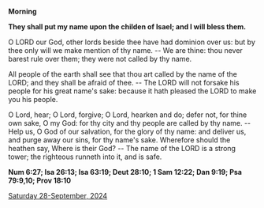 **Morning**

**They shall put my name upon the childen of Isael; and I will bless them.**
 
O LORD our God, other lords beside thee have had dominion over us: but by thee only will we make mention of thy name. -- We are thine: thou never barest rule over them; they were not called by thy name.
 
All people of the earth shall see that thou art called by the name of the LORD; and they shall be afraid of thee. -- The LORD will not forsake his people for his great name's sake: because it hath pleased the LORD to make you his people.
 
O Lord, hear; O Lord, forgive; O Lord, hearken and do; defer not, for thine own sake, O my God: for thy city and thy people are called by thy name. -- Help us, O God of our salvation, for the glory of thy name: and deliver us, and purge away our sins, for thy name's sake. Wherefore should the heathen say, Where is their God? -- The name of the LORD is a strong tower; the righteous runneth into it, and is safe.  

**Num 6:27; Isa 26:13; Isa 63:19; Deut 28:10; 1 Sam 12:22; Dan 9:19; Psa 79:9,10; Prov 18:10**

[Saturday 28-September, 2024](https://t.me/daily_light)
